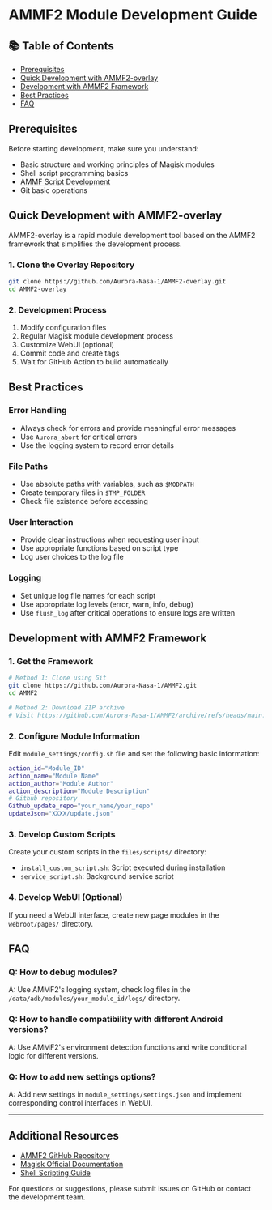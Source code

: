# AMMF2 Module Development Guide

## 📚 Table of Contents

- [Prerequisites](#prerequisites)
- [Quick Development with AMMF2-overlay](#quick-development-with-ammf2-overlay)
- [Development with AMMF2 Framework](#development-with-ammf2-framework)
- [Best Practices](#best-practices)
- [FAQ](#faq)

## Prerequisites

Before starting development, make sure you understand:

- Basic structure and working principles of Magisk modules
- Shell script programming basics
- [AMMF Script Development](script.md)
- Git basic operations

## Quick Development with AMMF2-overlay

AMMF2-overlay is a rapid module development tool based on the AMMF2 framework that simplifies the development process.

### 1. Clone the Overlay Repository

```bash
git clone https://github.com/Aurora-Nasa-1/AMMF2-overlay.git
cd AMMF2-overlay
```

### 2. Development Process

1. Modify configuration files
2. Regular Magisk module development process
3. Customize WebUI (optional)
4. Commit code and create tags
5. Wait for GitHub Action to build automatically

## Best Practices

### Error Handling

- Always check for errors and provide meaningful error messages
- Use `Aurora_abort` for critical errors
- Use the logging system to record error details

### File Paths

- Use absolute paths with variables, such as `$MODPATH`
- Create temporary files in `$TMP_FOLDER`
- Check file existence before accessing

### User Interaction

- Provide clear instructions when requesting user input
- Use appropriate functions based on script type
- Log user choices to the log file

### Logging

- Set unique log file names for each script
- Use appropriate log levels (error, warn, info, debug)
- Use `flush_log` after critical operations to ensure logs are written

## Development with AMMF2 Framework

### 1. Get the Framework

```bash
# Method 1: Clone using Git
git clone https://github.com/Aurora-Nasa-1/AMMF2.git
cd AMMF2

# Method 2: Download ZIP archive
# Visit https://github.com/Aurora-Nasa-1/AMMF2/archive/refs/heads/main.zip
```

### 2. Configure Module Information

Edit `module_settings/config.sh` file and set the following basic information:

```bash
action_id="Module_ID"
action_name="Module Name"
action_author="Module Author"
action_description="Module Description"
# Github repository
Github_update_repo="your_name/your_repo"
updateJson="XXXX/update.json"
```

### 3. Develop Custom Scripts

Create your custom scripts in the `files/scripts/` directory:

- `install_custom_script.sh`: Script executed during installation
- `service_script.sh`: Background service script

### 4. Develop WebUI (Optional)

If you need a WebUI interface, create new page modules in the `webroot/pages/` directory.

## FAQ

### Q: How to debug modules?

A: Use AMMF2's logging system, check log files in the `/data/adb/modules/your_module_id/logs/` directory.

### Q: How to handle compatibility with different Android versions?

A: Use AMMF2's environment detection functions and write conditional logic for different versions.

### Q: How to add new settings options?

A: Add new settings in `module_settings/settings.json` and implement corresponding control interfaces in WebUI.

---

## Additional Resources

- [AMMF2 GitHub Repository](https://github.com/Aurora-Nasa-1/AMMF2)
- [Magisk Official Documentation](https://topjohnwu.github.io/Magisk/)
- [Shell Scripting Guide](https://github.com/dylanaraps/pure-bash-bible)

For questions or suggestions, please submit issues on GitHub or contact the development team.